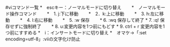 #viコマンド一覧
*　escキー：ノーマルモードに切り替え
　　*　ノーマルモード操作コマンド
　　*　1. j:下に移動
　　*　2．k:上に移動
　　*　3. h:左に移動
　　*　4. l:右に移動
　　*　5. :w 保存
　　*  6. :wq 保存して終了
    *  7. :q! 保存せずに強制終了
　　*  8. u:変更内容を1つ前にもどす
    *  9. ctrl + r 変更内容を1つ前にすすめる
*　i：インサートモードに切り替え
*　オマケ→「:set encoding=utf-8」:viiの文字化け防止

